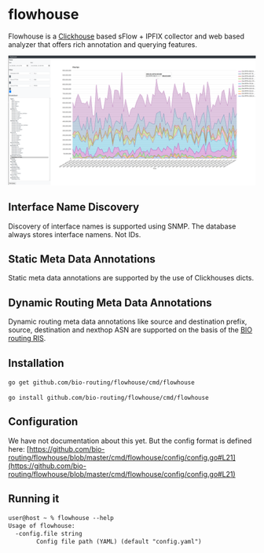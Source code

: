 # flowhouse

Flowhouse is a [Clickhouse](https://clickhouse.tech/) based sFlow + IPFIX collector and web based analyzer that offers rich annotation and querying features.

![screenshot](https://github.com/bio-routing/flowhouse/raw/master/assets/flowhouse-ui.png "UI Screenshot")

## Interface Name Discovery

Discovery of interface names is supported using SNMP. The database always stores interface namens. Not IDs.

## Static Meta Data Annotations

Static meta data annotations are supported by the use of Clickhouses dicts.

## Dynamic Routing Meta Data Annotations

Dynamic routing meta data annotations like source and destination prefix, source, destination and nexthop ASN are supported
on the basis of the [BIO routing RIS](https://github.com/bio-routing/bio-rd/tree/master/cmd/ris).

## Installation
```go get github.com/bio-routing/flowhouse/cmd/flowhouse```

```go install github.com/bio-routing/flowhouse/cmd/flowhouse```

## Configuration

We have not documentation about this yet. But the config format is defined here: [https://github.com/bio-routing/flowhouse/blob/master/cmd/flowhouse/config/config.go#L21](https://github.com/bio-routing/flowhouse/blob/master/cmd/flowhouse/config/config.go#L21)

## Running it
```
user@host ~ % flowhouse --help
Usage of flowhouse:
  -config.file string
    	Config file path (YAML) (default "config.yaml")
```
